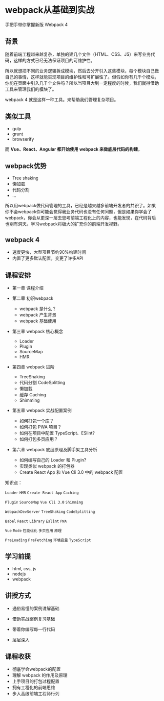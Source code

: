 # webpack从基础到实战

手把手带你掌握新版 Webpack 4



## 背景

随着前端工程越来越复杂，单独的建几个文件（HTML、CSS、JS）来写业务代码，这样的方式已经无法保证项目的可维护性。

所以就想把不同的业务逻辑拆成模块，然后去分开引入这些模块，每个模块自己做自己的事情，这样就能实现项目的维护性和可扩展性了。但假如你有几千个模块，你能在页面中引入几千个文件吗？所以当项目大到一定程度的时候，我们就得借助工具来管理我们的模块了。

webpack 4 就是这样一种工具。来帮助我们管理复杂项目。



## 类似工具

- gulp
- grunt
- browserify

而 **Vue、React、Angular 都开始使用 webpack 来做底层代码的构建**。



## webpack优势

- Tree shaking
- 懒加载
- 代码分割
- ...

所以用webpack做代码管理的工具，已经是越来越多前端开发者的共识了。如果你不会webpack你可能会觉得我业务代码也没有任何问题，但是如果你学会了webpack，你会从更深一层去思考前端工程化上的内容，也能发现，在代码背后也别有洞天。学习webpack将极大的扩充你的前端开发视野。



## webpack 4

- 速度更快，大型项目节约90%构建时间
- 内置了更多默认配置，变更了许多API



## 课程安排

- 第一章 课程介绍
- 第二章 初识webpack
  - webpack 是什么？
  - webpack 产生背景
  - webpack 基础使用

- 第三章 webpack 核心概念
  - Loader
  - Plugin
  - SourceMap
  - HMR

- 第四章 webpack 进阶
  - TreeShaking
  - 代码分割 CodeSplitting
  - 懒加载
  - 缓存 Caching
  - Shimming

- 第五章 webpack 实战配置案例
  - 如何打包一个库？
  - 如何打包 PWA 项目？
  - 如何在项目中配置 TypeScript、ESlint?
  - 如何打包多页应用？

- 第六章 webpack 底层原理及脚手架工具分析
  - 如何编写自己的 Loader 和 Plugin?
  - 实现类似 webpack 的打包器
  - Create React App 和 Vue Cli 3.0 中的 webpack 配置

知识点：

`Loader` `HMR`  `Create React App` `Caching` 

`Plugin`  `SourceMap`  `Vue Cli 3.0` `Shimming`

`WebpackDevServer`  `TreeShaking`   `CodeSplitting` 

`Babel`  `React`  `Library`  `Eslint` `PWA`

`Vue`  `Mode` `性能优化` `多页应用`  `原理`

`PreLoading`  `PreFetching` `环境变量` `TypeScript` 



## 学习前提

- html, css, js
- nodejs
- webpack



## 讲授方式

- 通俗易懂的案例讲解基础

- 借助实战案例复习基础

- 带着你编写每一行代码

- 层层深入

  

## 课程收获

- 彻底学会webpack的配置
- 理解 webpack 的作用及原理
- 上手项目的打包过程配置
- 拥有工程化的前端思维
- 步入高级前端工程师行列